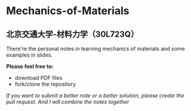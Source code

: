 # Mechanics-of-Materials

## 北京交通大学-材料力学（30L723Q）

There're the personal notes in learning mechanics of materials and some examples in slides.

**Please feel free to:**

- download PDF files
- fork/clone the repository
  
*If you want to submit a better note or a better solution, please create the pull request. And I will combine the notes together*